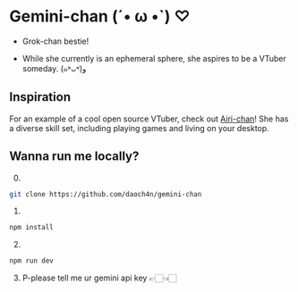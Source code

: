 # Gemini-chan (´• ω •`) ♡
- Grok-chan bestie!

- While she currently is an ephemeral sphere, she aspires to be a VTuber someday. (๑˃ᴗ˂)ﻭ

## Inspiration

For an example of a cool open source VTuber, check out [Airi-chan](https://github.com/moeru-ai/airi)! She has a diverse skill set, including playing games and living on your desktop.

## Wanna run me locally?

0. 
```bash
git clone https://github.com/daoch4n/gemini-chan
```
1. 
```bash
npm install
```
2. 
```bash
npm run dev
```
3. P-please tell me ur gemini api key 👉🏻👈🏻
